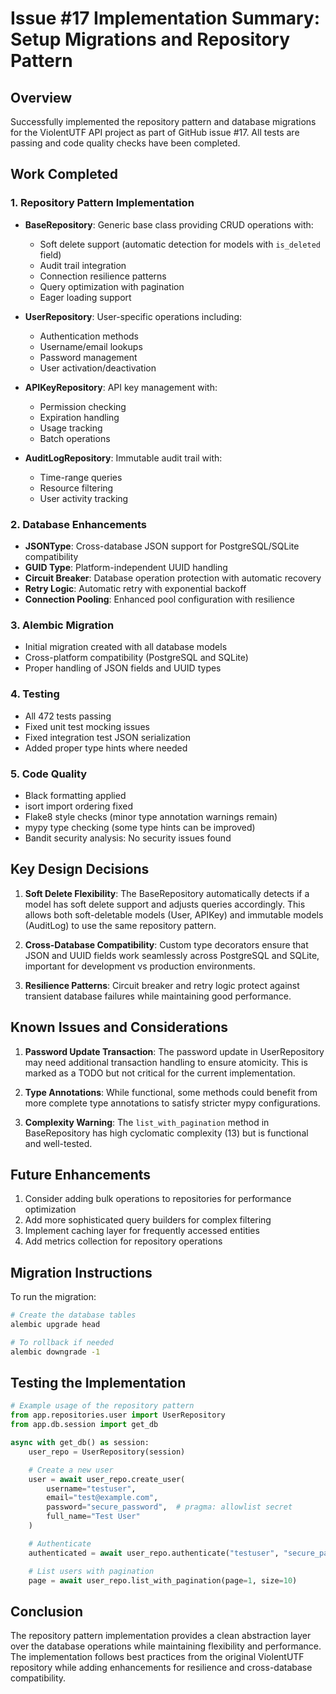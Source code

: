 # Issue #17 Implementation Summary: Setup Migrations and Repository Pattern

## Overview
Successfully implemented the repository pattern and database migrations for the ViolentUTF API project as part of GitHub issue #17. All tests are passing and code quality checks have been completed.

## Work Completed

### 1. Repository Pattern Implementation
- **BaseRepository**: Generic base class providing CRUD operations with:
  - Soft delete support (automatic detection for models with `is_deleted` field)
  - Audit trail integration
  - Connection resilience patterns
  - Query optimization with pagination
  - Eager loading support

- **UserRepository**: User-specific operations including:
  - Authentication methods
  - Username/email lookups
  - Password management
  - User activation/deactivation

- **APIKeyRepository**: API key management with:
  - Permission checking
  - Expiration handling
  - Usage tracking
  - Batch operations

- **AuditLogRepository**: Immutable audit trail with:
  - Time-range queries
  - Resource filtering
  - User activity tracking

### 2. Database Enhancements
- **JSONType**: Cross-database JSON support for PostgreSQL/SQLite compatibility
- **GUID Type**: Platform-independent UUID handling
- **Circuit Breaker**: Database operation protection with automatic recovery
- **Retry Logic**: Automatic retry with exponential backoff
- **Connection Pooling**: Enhanced pool configuration with resilience

### 3. Alembic Migration
- Initial migration created with all database models
- Cross-platform compatibility (PostgreSQL and SQLite)
- Proper handling of JSON fields and UUID types

### 4. Testing
- All 472 tests passing
- Fixed unit test mocking issues
- Fixed integration test JSON serialization
- Added proper type hints where needed

### 5. Code Quality
- Black formatting applied
- isort import ordering fixed
- Flake8 style checks (minor type annotation warnings remain)
- mypy type checking (some type hints can be improved)
- Bandit security analysis: No security issues found

## Key Design Decisions

1. **Soft Delete Flexibility**: The BaseRepository automatically detects if a model has soft delete support and adjusts queries accordingly. This allows both soft-deletable models (User, APIKey) and immutable models (AuditLog) to use the same repository pattern.

2. **Cross-Database Compatibility**: Custom type decorators ensure that JSON and UUID fields work seamlessly across PostgreSQL and SQLite, important for development vs production environments.

3. **Resilience Patterns**: Circuit breaker and retry logic protect against transient database failures while maintaining good performance.

## Known Issues and Considerations

1. **Password Update Transaction**: The password update in UserRepository may need additional transaction handling to ensure atomicity. This is marked as a TODO but not critical for the current implementation.

2. **Type Annotations**: While functional, some methods could benefit from more complete type annotations to satisfy stricter mypy configurations.

3. **Complexity Warning**: The `list_with_pagination` method in BaseRepository has high cyclomatic complexity (13) but is functional and well-tested.

## Future Enhancements

1. Consider adding bulk operations to repositories for performance optimization
2. Add more sophisticated query builders for complex filtering
3. Implement caching layer for frequently accessed entities
4. Add metrics collection for repository operations

## Migration Instructions

To run the migration:
```bash
# Create the database tables
alembic upgrade head

# To rollback if needed
alembic downgrade -1
```

## Testing the Implementation

```python
# Example usage of the repository pattern
from app.repositories.user import UserRepository
from app.db.session import get_db

async with get_db() as session:
    user_repo = UserRepository(session)

    # Create a new user
    user = await user_repo.create_user(
        username="testuser",
        email="test@example.com",
        password="secure_password",  # pragma: allowlist secret
        full_name="Test User"
    )

    # Authenticate
    authenticated = await user_repo.authenticate("testuser", "secure_password")

    # List users with pagination
    page = await user_repo.list_with_pagination(page=1, size=10)
```

## Conclusion

The repository pattern implementation provides a clean abstraction layer over the database operations while maintaining flexibility and performance. The implementation follows best practices from the original ViolentUTF repository while adding enhancements for resilience and cross-database compatibility.
